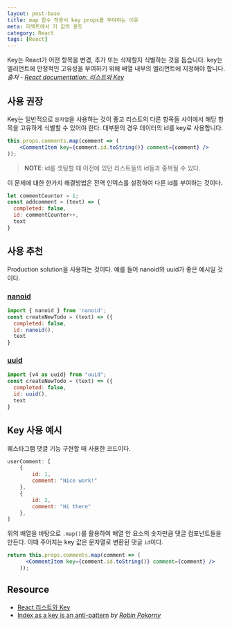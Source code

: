 ```yaml
---
layout: post-base
title: map 함수 적용시 key props를 부여하는 이유
meta: 리엑트에서 키 값의 용도
category: React
tags: [React]
---
```

Key는 React가 어떤 항목을 변경, 추가 또는 삭제할지 식별하는 것을 돕습니다. key는 엘리먼트에 안정적인 고유성을 부여하기 위해 배열 내부의 엘리먼트에 지정해야 합니다. _출처 - [React documentation: 리스트와 Key](https://ko.reactjs.org/docs/lists-and-keys.html)_

## 사용 권장

Key는 일반적으로 `문자열`을 사용하는 것이 좋고 리스트의 다른 항목들 사이에서 해당 항목을 고유하게 식별할 수 있어야 한다. 대부분의 경우 데이터의 id를 key로 사용합니다.

```jsx
this.props.comments.map(comment => (
    <CommentItem key={comment.id.toString()} comment={comment} />
));
```

>**NOTE**: id를 셋팅할 때 이전에 있던 리스트들의 id들과 중복될 수 있다.

이 문제에 대한 한가지 해결방법은 전역 인덱스를 설정하여 다른 id를 부여하는 것이다.

```jsx
let commentCounter = 1;
const addcomment = (text) => {
  completed: false,
  id: commentCounter++,
  text
}
```

## 사용 추천

Production solution을 사용하는 것이다. 예를 들어 nanoid와 uuid가 좋은 예시일 것이다.

### [nanoid](https://github.com/ai/nanoid/)

```jsx
import { nanoid } from 'nanoid';
const createNewTodo = (text) => ({
  completed: false,
  id: nanoid(),
  text
}
```

### [uuid](https://www.npmjs.com/package/uuid)

```jsx
import {v4 as uuid} from "uuid";
const createNewTodo = (text) => ({
  completed: false,
  id: uuid(),
  text
}
```

## Key 사용 예시

웨스타그램 댓글 기능 구현할 때 사용한 코드이다.

```jsx
userComment: [
    {
        id: 1,
        comment: "Nice work!"
    },
    {
        id: 2,
        comment: "Hi there"
    },
]
```

위의 배열을 바탕으로 `.map()`를 활용하여 배열 안 요소의 숫자만큼 댓글 컴포넌트들을 만든다. 이때 주어지는 key 값은 문자열로 변환된 댓글 `id`이다.

```jsx
return this.props.comments.map(comment => (
      <CommentItem key={comment.id.toString()} comment={comment} />
    ));
```

## Resource

- [React 리스트와 Key](https://ko.reactjs.org/docs/lists-and-keys.html)
- [Index as a key is an anti-pattern](https://robinpokorny.medium.com/index-as-a-key-is-an-anti-pattern-e0349aece318) _by [Robin Pokorny](https://robinpokorny.medium.com/)_
